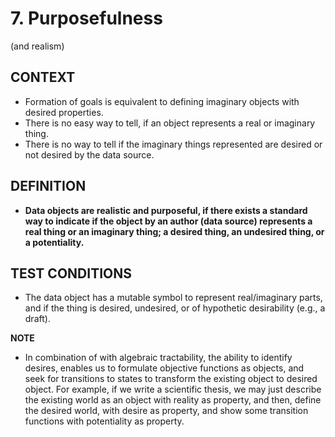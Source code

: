 # 7. Purposefulness
(and realism)

## CONTEXT
- Formation of goals is equivalent to defining imaginary objects with desired properties.
- There is no easy way to tell, if an object represents a real or imaginary thing.
- There is no way to tell if the imaginary things represented are desired or not desired by the data source.

## DEFINITION
- **Data objects are realistic and purposeful, if there exists a standard way to indicate if the object by an author (data source) represents a real thing or an imaginary thing; a desired thing, an undesired thing, or a potentiality.**

## TEST CONDITIONS
- The data object has a mutable symbol to represent real/imaginary parts, and if the thing is desired, undesired, or of hypothetic desirability (e.g., a draft).

**NOTE**
- In combination of with algebraic tractability, the ability to identify desires, enables us to formulate objective functions as objects, and seek for transitions to states to transform the existing object to desired object. For example, if we write a scientific thesis, we may just describe the existing world as an object with reality as property, and then, define the desired world, with desire as property, and show some transition functions with potentiality as property.
